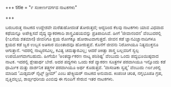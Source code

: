 +++
title = "೯ ಸಂಕೀರ್ಣವರ್ಗದ ನಾಟಕಗಳು"

+++


ಬರುಬರುತ್ತ ನಾಟಕದ ಉದ್ದೇಶವೇ ಮರೆತುಹೋದಂತೆ ತೋರುತ್ತದೆ; ಆದ್ದರಿಂದ ಕೆಲವು ನಾಟಕಗಳು ಯಾವ ವಿಧವಾದ ಕಥೆಯನ್ನೂ ಅಪೇಕ್ಷಿಸದೆ ವೈದ್ಯ ವ್ಯಾಕರಣಾದಿ ಶಾಸ್ತ್ರವಿಷಯವನ್ನು ಪ್ರತಿಪಾದಿಸಿವೆ. ಹೀಗೆ ‘ಜೀವಾನಂದನ’ ವೆಂಬುದರಲ್ಲಿ (೧೭ನೆಯ ಶತಮಾನ) ಜೀವನಿಗೂ ಕ್ಷಯ ರೋಗಕ್ಕೂ ಹೋರಾಟವಾಗುತ್ತದೆ. ಜೀವನ ಕಡೆ ಜ್ಞಾನವಿಜ್ಞಾನಾದಿಗಳೂ ಕ್ಷಯದ ಕಡೆ ಜ್ವರ ಉಬ್ಬಸ ಅತಿಸಾರ ಮುಂತಾದವೂ ಹೋರುತ್ತವೆ. ಕೊನೆಗೆ ಜೀವನು ನಿರೋಗಿಯೂ ನಿತ್ಯಮುಕ್ತನೂ ಆಗುತ್ತಾನೆ. ಇದರಲ್ಲಿ ನಾಟ್ಯರಸವಿಲ್ಲ, ಕವಿತ್ವ ಚಮತ್ಕಾರವಿಲ್ಲ; ಆದರೆ ಚಿಕಿತ್ಸಾ ಶಾಸ್ತ್ರ ಬಲ್ಲವರಿಗೆ ಸ್ವಲ್ಪ ಉಪಯೋಗವಾಗಬಹುದು. ಹೀಗೆಯೇ ‘ಅಂತರ್ವ್ಯಾಕರಣ ನಾಟ್ಯ ಪರಿಶಿಷ್ಟ’ ವೆಂಬುದು ಒಂದು ಪದ್ಯಭೂಯಿಷ್ಠವಾದ ನಾಟಕ. ಇದರಲ್ಲಿ ಶ್ಲೇಷಾರ್ಥ ಬೇರೆ. ಅದರ ಪದ್ಯಗಳು ಒಂದು ಕಡೆ ವ್ಯಾಕರಣ ಸೂತ್ರಗಳ ಪರವಾಗಿಯೂ ಇನ್ನೊಂದು ಕಡೆ ಧಾರ್ಮಿಕ ಮತ್ತು ದಾರ್ಶನಿಕ ತತ್ತ್ವಗಳ ಪರವಾಗಿಯೂ ಅರ್ಥ ಕೊಡುತ್ತವೆ. ‘ವಾಸಂತಿಕಾ ಸ್ವಪ್ನ’ ವೆಂಬುದು ೧೮೯೨ರಲ್ಲಿ ಮಾಡಿದ ‘ಮಿಡ್ಸಮರ್ ನೈಟ್ಸ್ ಡ್ರೀಮ್’ ಎಂಬ ಷೇಕ್ಸ್ಪಿಯರ್ ನಾಟಕದ ಅನುವಾದ. ಕಿಂಪಂಚ ಚರಿತ, ನಗ್ನಭೂಪತಿ ಗ್ರಹ, ವೃತ್ತಿವಲ್ಲಭ, ಶಾರ್ಙ್ಗಧರೀಯ ಎಂಬಿವು ಈ ಗುಂಪಿಗೆ ಸೇರುವ ಇತರ ನಾಟಕಗಳು.
